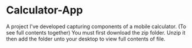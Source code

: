 # Calculator-App
A project I've developed capturing components of a mobile calculator. (To see full contents together) You must first download the zip folder. Unzip it then add the folder unto your desktop to view full contents of file.
